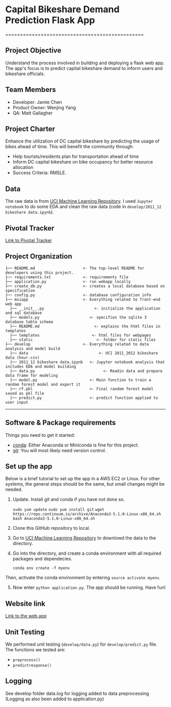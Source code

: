 
# Capital Bikeshare Demand Prediction Flask App
===============================================

## Project Objective 
Understand the process involved in building and deploying a flask web app. The app's focus is to predict capital bikeshare demand to inform users and bikeshare officials.

## Team Members
* Developer: Jamie Chen
* Product Owner: Wenjing Yang
* QA: Matt Gallagher

## Project Charter
Enhance the utilization of DC capital bikeshare by predicting the usage of bikes ahead of time. This will benefit the community through:
* Help tourists/residents plan for transportation ahead of time
* Inform DC capital bikeshare on bike occupancy for better resource allocation
* Success Criteria: RMSLE. 

## Data
The raw data is from [UCI Machine Learning Repository](https://archive.ics.uci.edu/ml/datasets/bike+sharing+dataset). 
I used `Jupyter notebook` to do some EDA and clean the raw data (code in `develop/2011_12 bikeshare data.ipynb`). 

## Pivotal Tracker
[Link to Pivotal Tracker](https://www.pivotaltracker.com/reports/v2/projects/2141914/epics)


Project Organization
------------

    ├── README.md                     <- The top-level README for developers using this project.
    ├── requirements.txt              <- requirements file
    ├── application.py                <- run webapp locally
    ├── create_db.py                  <- creates a local database based on specification
    ├── config.py                     <- database configuration info
    ├── msiapp                        <- Everything related to front-end web app
      ├── __init__.py                	   <- initialize the application and sql database
      ├── models.py                      <- specifies the sqlite 3 database table schema
      ├── README.md               		   <- explains the html files in templates
	  ├── templates                		  <- html files for webpages
	  ├── static                		    <- folder for static files
    ├── develop                       <- Everything related to data analysis and model build                 
      ├── data                			     <- UCI 2011_2012 bikeshare data (hour.csv)
      ├── 2011_12 bikeshare data.ipynb   <- Jupyter notebook analysis that includes EDA and model building
      ├── data.py        			           <- Readin data and prepare data frame for modeling
      ├── model.py                       <- Main function to train a random forest model and export it
      ├── rf.pkl                         <- Final random forest model saved as pkl file
      ├── predict.py                     <- predict function applied to user input
--------

## Software & Package requirements
Things you need to get it started:
* [conda](https://anaconda.org/): Either Anaconda or Miniconda is fine for this project.
* [git](https://git-scm.com/): You will most likely need version control.

## Set up the app
Below is a brief tutorial to set up the app in a AWS EC2 or Linux. For other systems, the general steps should be the same, but small changes might be needed. 

1. Update. Install git and conda if you have not done so.

    `sudo yum update`
    `sudo yum install git`
    `wget https://repo.continuum.io/archive/Anaconda3-5.1.0-Linux-x86_64.sh
    bash Anaconda3-5.1.0-Linux-x86_64.sh`

2. Clone this GitHub repository to local.

3. Go to [UCI Machine Learning Repository](https://archive.ics.uci.edu/ml/datasets/bike+sharing+dataset) to downlowd the data to the directory.

4. Go into the directory, and create a conda environment with all required packages and dependecies.

    `conda env create -f myenv`

Then, activate the conda environment by entering `source activate myenv`.

5. Now enter `python application.py`. The app should be running. Have fun!

## Website link
[Link to the web app](http://ec2-54-175-5-62.compute-1.amazonaws.com:5000)


## Unit Testing
We performed unit testing (`develop/data.py`) for `develop/predict.py` file. The functions  we tested are:
* `preprocess()`
* `predictresponse()`

## Logging
See develop folder data.log for logging added to data preprocessing
(Logging as also been added to application.py)







